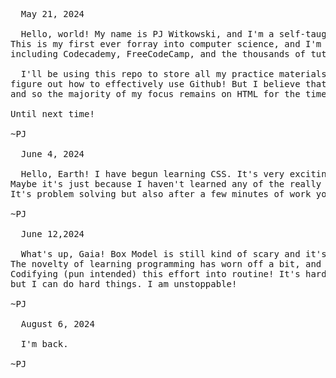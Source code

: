 <pre>  
  May 21, 2024
  
  Hello, world! My name is PJ Witkowski, and I'm a self-taught programmer currently learning HTML, CSS, and JavaScript.
This is my first ever forray into computer science, and I'm immensely grateful for the rich resources available to me- 
including Codecademy, FreeCodeCamp, and the thousands of tutorials on YouTube.

  I'll be using this repo to store all my practice materials and projects, and hopefully as time goes on I'll also
figure out how to effectively use Github! But I believe that the most important component of all endeavors is a strong foundation, 
and so the majority of my focus remains on HTML for the time being.

Until next time!

~PJ

  June 4, 2024

  Hello, Earth! I have begun learning CSS. It's very exciting to start to make websites that don't look terrible haha. 
Maybe it's just because I haven't learned any of the really complicated stuff, but programming is just kind of relaxing at the moment. 
It's problem solving but also after a few minutes of work you look up and there's something that wasn't there before. Creation. Magic!

~PJ

  June 12,2024

  What's up, Gaia! Box Model is still kind of scary and it's made me anxious to work on anything. 
The novelty of learning programming has worn off a bit, and now comes the vital and hard part of the learning process. 
Codifying (pun intended) this effort into routine! It's hard learning this all by myself with no physical peers or teachers, 
but I can do hard things. I am unstoppable!

~PJ

  August 6, 2024

  I'm back.

~PJ
</pre>
